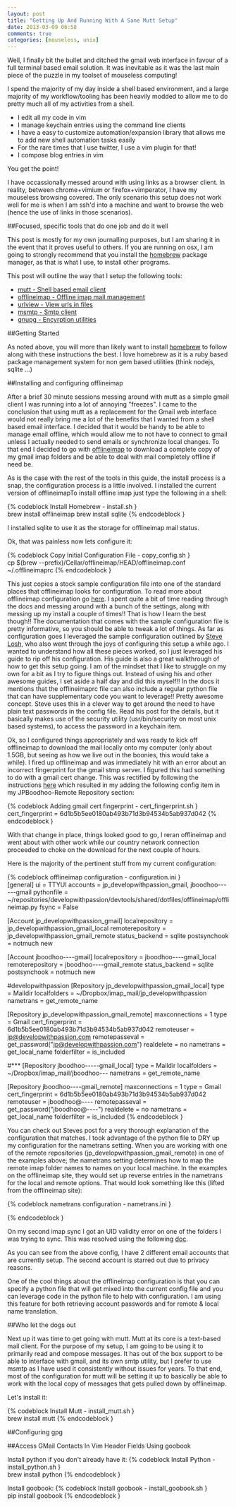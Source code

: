 ```yaml
---
layout: post
title: "Getting Up And Running With A Sane Mutt Setup"
date: 2013-03-09 06:58
comments: true
categories: [mouseless, unix]
---
```

Well, I finally bit the bullet and ditched the gmail web interface in favour of a full terminal based email solution. It was inevitable as it was the last main piece of the puzzle in my toolset of mouseless computing!

I spend the majority of my day inside a shell based environment, and a large majority of my workflow/tooling has been heavily modded to allow me to do pretty much all of my activities from a shell.

* I edit all my code in vim
* I manage keychain entries using the command line clients
* I have a easy to customize automation/expansion library that allows me to add new shell automation tasks easily
* For the rare times that I use twitter, I use a vim plugin for that!
* I compose blog entries in vim

You get the point!

I have occassionally messed around with using links as a browser client. In reality, between chrome+vimium or firefox+vimperator, I have my mouseless browsing covered. The only scenario this setup does not work well for me is when I am ssh'd into a machine and want to browse the web (hence the use of links in those scenarios).

##Focused, specific tools that do one job and do it well

This post is mostly for my own journalling purposes, but I am sharing it in the event that it proves useful to others. If you are running on osx, I am going to strongly recommend that you install the [homebrew]() package manager, as that is what I use, to install other programs.

This post will outline the way that I setup the following tools:

* [mutt - Shell based email client]()
* [offlineimap - Offline imap mail management]()
* [urlview - View urls in files]()
* [msmtp - Smtp client]()
* [gnupg - Encyrption utilities]()

##Getting Started

As noted above, you will more than likely want to install [homebrew](http://docs.offlineimap.org/en/latest/FAQ.html#id8) to follow along with these instructions the best. I love homebrew as it is a ruby based package management system for non gem based utilities (think nodejs, sqlite ...)

##Installing and configuring offlineimap

After a brief 30 minute sessions messing around with mutt as a simple gmail client I was running into a lot of annoying "freezes". I came to the conclusion that using mutt as a replacement for the Gmail web interface would not really bring me a lot of the benefits that I wanted from a shell based email interface. I decided that it would be handy to be able to manage email offline, which would allow me to not have to connect to gmail unless I
actually needed to send emails or synchronize local changes. To that end I decided to go with [offlineimap](http://offlineimap.org/) to download a complete copy of my gmail imap folders and be able to deal with mail completely offline if need be.

As is the case with the rest of the tools in this guide, the install process is a snap, the configuration process is a little involved. I installed the current version of offlineimapTo install offline imap just type the following in a shell:

{% codeblock Install Homebrew - install.sh }  
brew install offlineimap
brew install sqlite
{% endcodeblock }

I installed sqlite to use it as the storage for offlineimap mail status.

Ok, that was painless now lets configure it:

{% codeblock Copy Initial Configuration File - copy_config.sh }  
cp $(brew --prefix)/Cellar/offlineimap/HEAD/offlineimap.conf ~/.offlineimaprc
{% endcodeblock }

This just copies a stock sample configuration file into one of the standard places that offlineimap looks for configuration. To read more about offlineimap configuration go [here](http://docs.offlineimap.org/en/latest/MANUAL.html#configuration). I spent quite a bit of time reading through the docs and messing around with a bunch of the settings, along with messing up my install a couple of times!! That is how I learn the best though!! The documentation that comes with the sample configuration file is pretty informative, so you should be able to tweak a lot of things. As far as configuration goes I leveraged the sample configuration outlined by [Steve Losh](http://stevelosh.com/blog/2012/10/the-homely-mutt/#configuring-offlineimap), who also went through the joys of configuring this setup a while ago. I wanted to understand how all these pieces worked, so I just leveraged his guide to rip off his configuration. His guide is also a great walkthrough of how to get this setup going. I am of the mindset that I like to struggle on my own for a bit as I try to figure things out. Instead of using his and other awesome guides, I set aside a half day and did this myself!! In the docs it mentions that the offlineimaprc file can also include a regular python file that can have supplementary code you want to leverage!! Pretty awesome concept. Steve uses this in a clever way to get around the need to have plain text passwords in the config file. Read his post for the details, but it basically makes use of the security utility (usr/bin/security on most unix based systems), to access the password in a keychain item.



Ok, so I configured things appropriately and was ready to kick off offlineimap to download the mail locally onto my computer (only about 1.5GB, but seeing as how we live out in the boonies, this would take a while). I fired up offlineimap and was immediately hit with an error about an incorrect fingerprint for the gmail stmp server. I figured this had something to do with a gmail cert change. This was rectified by following the instructions [here](https://wiki.archlinux.org/index.php/OfflineIMAP#SSL_fingerprint_does_not_match) which resulted in my adding the following config item in my JPBoodhoo-Remote Repository section:

{% codeblock Adding gmail cert fingerprint - cert_fingerprint.sh }  
cert_fingerprint = 6d1b5b5ee0180ab493b71d3b94534b5ab937d042 
{% endcodeblock }

With that change in place, things looked good to go, I reran offlineimap and went about with other work while our country network connection proceeded to choke on the download for the next couple of hours.

Here is the majority of the pertinent stuff from my current configuration:

{% codeblock offlineimap configuration - configuration.ini }  
[general]
ui = TTYUI
accounts = jp_developwithpassion_gmail, jboodhoo------gmail
pythonfile = ~/repositories/developwithpassion/devtools/shared/dotfiles/offlineimap/offlineimap.py
fsync = False


[Account jp_developwithpassion_gmail]
localrepository = jp_developwithpassion_gmail_local
remoterepository = jp_developwithpassion_gmail_remote
status_backend = sqlite
postsynchook = notmuch new

[Account jboodhoo----gmail]
localrepository = jboodhoo----gmail_local
remoterepository = jboodhoo----gmail_remote
status_backend = sqlite
postsynchook = notmuch new


#developwithpassion
[Repository jp_developwithpassion_gmail_local]
type = Maildir
localfolders = ~/Dropbox/imap_mail/jp_developwithpassion
nametrans = get_remote_name


[Repository jp_developwithpassion_gmail_remote]
maxconnections = 1
type = Gmail
cert_fingerprint = 6d1b5b5ee0180ab493b71d3b94534b5ab937d042 
remoteuser = jp@developwithpassion.com
remotepasseval = get_password("jp@developwithpassion.com")
realdelete = no
nametrans = get_local_name
folderfilter = is_included

#***
[Repository jboodhoo-----gmail_local]
type = Maildir
localfolders = ~/Dropbox/imap_mail/jboodhoo---
nametrans = get_remote_name


[Repository jboodhoo----gmail_remote]
maxconnections = 1
type = Gmail
cert_fingerprint = 6d1b5b5ee0180ab493b71d3b94534b5ab937d042 
remoteuser = jboodhoo@----
remotepasseval = get_password("jboodhoo@----")
realdelete = no
nametrans = get_local_name
folderfilter = is_included
{% endcodeblock }

You can check out Steves post for a very thorough explanation of the configuration that matches. I took advantage of the python file to DRY up my configuration for the nametrans setting. When you are working with one of the remote repositories (jp_developwithpassion_gmail_remote) in one of the examples above; the nametrans setting determines how to map the remote imap folder names to names on your local machine. In the examples on the offlineimap site, they would set up reverse entries in
the nametrans for the local and remote options. That would look something like this (lifted from the offlineimap site):

{% codeblock nametrans configuration - nametrans.ini }

{% endcodeblock }

On my second imap sync I got an UID validity error on one of the folders I was trying to sync. This was resolved using the following [doc](http://docs.offlineimap.org/en/latest/FAQ.html#id8).

As you can see from the above config, I have 2 different email accounts that are currently setup. The second account is starred out due to privacy reasons.

One of the cool things about the offlineimap configuration is that you can specify a python file that will get mixed into the current config file and you can leverage code in the python file to help with configuration.  I am using this feature for both retrieving account passwords and for remote & local name translation.

##Who let the dogs out

Next up it was time to get going with mutt. Mutt at its core is a text-based mail client. For the purpose of my setup, I am going to be using it to primarily read and compose messages. It has out of the box support to be able to interface with gmail, and its own smtp utility, but I prefer to use msmtp as I have used it consistently without issues for years. To that end, most of the configuration for mutt will be setting it up to basically be able to work with the local copy of messages
that gets pulled down by offlineimap.

Let's install it:

{% codeblock Install Mutt - install_mutt.sh }  
brew install mutt
{% endcodeblock }



##Configuring gpg


##Access GMail Contacts In Vim Header Fields Using goobook

Install python if you don't already have it:
{% codeblock Install Python - install_python.sh }  
brew install python
{% endcodeblock }


Install goobook:
{% codeblock Install goobook - install_goobook.sh }  
pip install goobook
{% endcodeblock }
